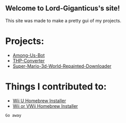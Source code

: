 ## Welcome to Lord-Giganticus's site!
This site was made to make a pretty gui of my projects.

# Projects:
* [Among-Us-Bot](https://lord-giganticus.github.io/Among-Us-Bot/)
* [THP-Converter](https://lord-giganticus.github.io/THP-Conveter/)
* [Super-Mario-3d-World-Repainted-Downloader](https://lord-giganticus.github.io/Super-Mario-3d-World-Repainted-Downloader/)

# Things I contributed to:
* [Wii U Homebrew Installer](https://mattamech.github.io/Wii-U-Homebrew-Installer/)
* [Wii or VWii Homebrew Installer](https://mattamech.github.io/Wii-or-VWii-Homebrew-Installer/)

`Go away`
